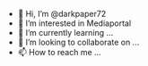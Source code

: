 - 👋 Hi, I’m @darkpaper72
- 👀 I’m interested in Mediaportal
- 🌱 I’m currently learning ...
- 💞️ I’m looking to collaborate on ...
- 📫 How to reach me ...

<!---
darkpaper72/darkpaper72 is a ✨ special ✨ repository because its `README.md` (this file) appears on your GitHub profile.
You can click the Preview link to take a look at your changes.
--->
